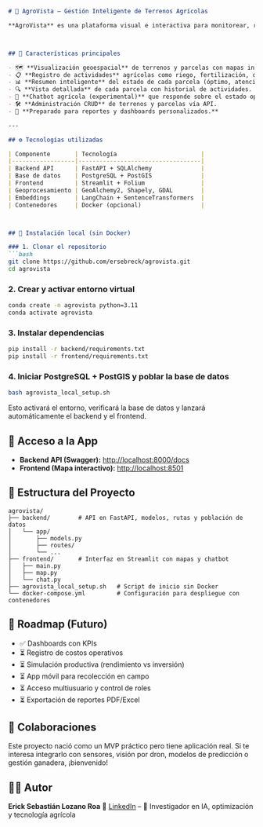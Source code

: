 ````markdown
# 🌱 AgroVista – Gestión Inteligente de Terrenos Agrícolas

**AgroVista** es una plataforma visual e interactiva para monitorear, registrar y analizar la actividad de terrenos agrícolas y sus subdivisiones. Utiliza mapas, trazabilidad y registros históricos para empoderar a propietarios, administradores y encargados en la toma de decisiones estratégicas.



## 🚀 Características principales

- 🗺️ **Visualización geoespacial** de terrenos y parcelas con mapas interactivos.
- 📋 **Registro de actividades** agrícolas como riego, fertilización, cosecha, ordeño, etc.
- 📊 **Resumen inteligente** del estado de cada parcela (óptimo, atención, crítico).
- 🔍 **Vista detallada** de cada parcela con historial de actividades.
- 🧠 **Chatbot agrícola (experimental)** que responde sobre el estado operativo del campo.
- 🛠️ **Administración CRUD** de terrenos y parcelas vía API.
- 🧾 **Preparado para reportes y dashboards personalizados.**

---

## ⚙️ Tecnologías utilizadas

| Componente       | Tecnología                        |
|------------------|-----------------------------------|
| Backend API      | FastAPI + SQLAlchemy              |
| Base de datos    | PostgreSQL + PostGIS              |
| Frontend         | Streamlit + Folium                |
| Geoprocesamiento | GeoAlchemy2, Shapely, GDAL        |
| Embeddings       | LangChain + SentenceTransformers  |
| Contenedores     | Docker (opcional)                 |



## 🔧 Instalación local (sin Docker)

### 1. Clonar el repositorio
```bash
git clone https://github.com/ersebreck/agrovista.git
cd agrovista
````

### 2. Crear y activar entorno virtual

```bash
conda create -n agrovista python=3.11
conda activate agrovista
```

### 3. Instalar dependencias

```bash
pip install -r backend/requirements.txt
pip install -r frontend/requirements.txt
```

### 4. Iniciar PostgreSQL + PostGIS y poblar la base de datos

```bash
bash agrovista_local_setup.sh
```

Esto activará el entorno, verificará la base de datos y lanzará automáticamente el backend y el frontend.



## 🧪 Acceso a la App

* **Backend API (Swagger):** [http://localhost:8000/docs](http://localhost:8000/docs)
* **Frontend (Mapa interactivo):** [http://localhost:8501](http://localhost:8501)



## 🧠 Estructura del Proyecto

```
agrovista/
├── backend/        # API en FastAPI, modelos, rutas y población de datos
│   └── app/
│       ├── models.py
│       ├── routes/
│       └── ...
├── frontend/       # Interfaz en Streamlit con mapas y chatbot
│   ├── main.py
│   ├── map.py
│   └── chat.py
├── agrovista_local_setup.sh   # Script de inicio sin Docker
└── docker-compose.yml         # Configuración para despliegue con contenedores
```



## 🧭 Roadmap (Futuro)

* ✅ Dashboards con KPIs
* ⏳ Registro de costos operativos
* ⏳ Simulación productiva (rendimiento vs inversión)
* ⏳ App móvil para recolección en campo
* ⏳ Acceso multiusuario y control de roles
* ⏳ Exportación de reportes PDF/Excel



## 🤝 Colaboraciones

Este proyecto nació como un MVP práctico pero tiene aplicación real. Si te interesa integrarlo con sensores, visión por dron, modelos de predicción o gestión ganadera, ¡bienvenido!



## 👨‍💻 Autor

**Erick Sebastián Lozano Roa**
🔗 [LinkedIn](https://www.linkedin.com/in/erick-lozano) – 🤖 Investigador en IA, optimización y tecnología agrícola



